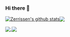 ### Hi there 👋
<a href="https://github.com/anuraghazra/github-readme-stats"><img align="center" src="https://github-readme-stats.vercel.app/api?username=zerrissen&theme=material-palenight&count_private=true&show_icons=true" alt="Zerrissen's github stats" /></a><a href="https://github.com/anuraghazra/github-readme-stats"><img align="center" src="https://github-readme-stats.vercel.app/api/top-langs/?username=zerrissen&theme=material-palenight" /></a>


<a href="https://github.com/zerrissen/nerdkit">
  <img align="center" src="https://github-readme-stats.vercel.app/api/pin/?username=zerrissen&repo=nerdkit&theme=material-palenight&show-owner" />
</a>
<a href="https://github.com/anuraghazra/anuraghazra.github.io">
  <img align="center" src="https://github-readme-stats.vercel.app/api/pin/?username=zerrissen&repo=pdq-scraper&theme=material-palenight&show-owner" />
</a>

<!--
**Zerrissen/zerrissen** is a ✨ _special_ ✨ repository because its `README.md` (this file) appears on your GitHub profile.

Here are some ideas to get you started:

- 🔭 I’m currently working on ...
- 🌱 I’m currently learning ...
- 👯 I’m looking to collaborate on ...
- 🤔 I’m looking for help with ...
- 💬 Ask me about ...
- 📫 How to reach me: ...
- 😄 Pronouns: ...
- ⚡ Fun fact: ...
-->
